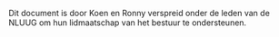 Dit document is door Koen en Ronny verspreid onder de leden van de NLUUG om hun lidmaatschap van het bestuur te ondersteunen.
